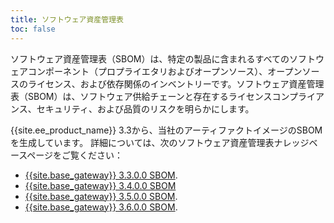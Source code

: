 ```yaml
---
title: ソフトウェア資産管理表
toc: false
---
```


ソフトウェア資産管理表（SBOM）は、特定の製品に含まれるすべてのソフトウェアコンポーネント（プロプライエタリおよびオープンソース）、オープンソースのライセンス、および依存関係のインベントリーです。ソフトウェア資産管理表（SBOM）は、ソフトウェア供給チェーンと存在するライセンスコンプライアンス、セキュリティ、および品質のリスクを明らかにします。

{{site.ee_product_name}} 3.3から、当社のアーティファクトイメージのSBOMを生成しています。
詳細については、次のソフトウェア資産管理表ナレッジベースページをご覧ください：
* [{{site.base_gateway}} 3.3.0.0 SBOM](https://support.konghq.com/support/s/article/SBOM-Artifacts-for-Kong-Gateway-3-3-0-0).
* [{{site.base_gateway}} 3.4.0.0 SBOM](https://support.konghq.com/support/s/article/SBOM-Artifacts-for-Kong-Gateway-3-4-0-0)
* [{{site.base_gateway}} 3.5.0.0 SBOM](https://support.konghq.com/support/s/article/SBOM-Artifacts-for-Kong-Gateway-3-5-0-0).
* [{{site.base_gateway}} 3.6.0.0 SBOM](https://support.konghq.com/support/s/article/SBOM-Artifacts-for-Kong-Gateway-3-6-0-0).


